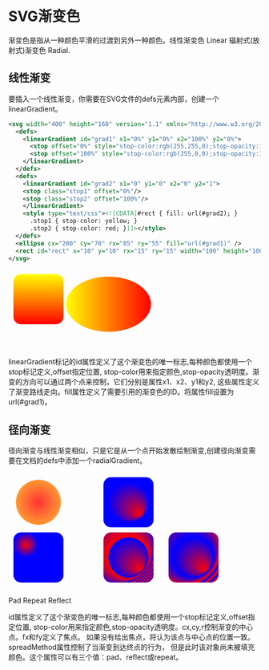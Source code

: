# SVG渐变色

渐变色是指从一种颜色平滑的过渡到另外一种颜色。线性渐变色 Linear
辐射式(放射式)渐变色 Radial.

## 线性渐变

要插入一个线性渐变，你需要在SVG文件的defs元素内部，创建一个linearGradient。
```xml
<svg width="400" height="160" version="1.1" xmlns="http://www.w3.org/2000/svg">
  <defs>
    <linearGradient id="grad1" x1="0%" y1="0%" x2="100%" y2="0%">
      <stop offset="0%" style="stop-color:rgb(255,255,0);stop-opacity:1" />
      <stop offset="100%" style="stop-color:rgb(255,0,0);stop-opacity:1" />
    </linearGradient>
  </defs>
  <defs>
    <linearGradient id="grad2" x1="0" y1="0" x2="0" y2="1">
    <stop class="stop1" offset="0%"/>
    <stop class="stop2" offset="100%"/>
    </linearGradient>
    <style type="text/css"><![CDATA[#rect { fill: url(#grad2); }
      .stop1 { stop-color: yellow; }
      .stop2 { stop-color: red; }]]></style>
  </defs>
  <ellipse cx="200" cy="70" rx="85" ry="55" fill="url(#grad1)" />
  <rect id="rect" x="10" y="10" rx="15" ry="15" width="100" height="100"/>
</svg>
```
<svg width="400" height="160" version="1.1" xmlns="http://www.w3.org/2000/svg">
  <defs>
    <linearGradient id="grad1" x1="0%" y1="0%" x2="100%" y2="0%">
      <stop offset="0%" style="stop-color:rgb(255,255,0);stop-opacity:1" />
      <stop offset="100%" style="stop-color:rgb(255,0,0);stop-opacity:1" />
    </linearGradient>
  </defs>
  <defs>
    <linearGradient id="grad2" x1="0" y1="0" x2="0" y2="1">
    <stop class="stop1" offset="0%"/>
    <stop class="stop2" offset="100%"/>
    </linearGradient>
    <style type="text/css"><![CDATA[#rect { fill: url(#grad2); }
      .stop1 { stop-color: yellow; }
      .stop2 { stop-color: red; }]]></style>
  </defs>
  <ellipse cx="200" cy="70" rx="85" ry="55" fill="url(#grad1)" />
  <rect id="rect" x="10" y="10" rx="15" ry="15" width="100" height="100"/>
</svg>

linearGradient标记的id属性定义了这个渐变色的唯一标志,每种颜色都使用一个stop标记定义,offset指定位置,
stop-color用来指定颜色,stop-opacity透明度。渐变的方向可以通过两个点来控制，它们分别是属性x1、x2、y1和y2,
这些属性定义了渐变路线走向。fill属性定义了需要引用的渐变色的ID。将属性fill设置为url(#grad1)。


## 径向渐变

径向渐变与线性渐变相似，只是它是从一个点开始发散绘制渐变,创建径向渐变需要在文档的defs中添加一个radialGradient。

<svg width="520" height="240" version="1.1" xmlns="http://www.w3.org/2000/svg">
  <defs>
      <radialGradient id="RadialGradient1" cx="0.5" cy="0.5" r="1">
        <stop offset="0%" stop-color="red" stop-opacity="0.8"/>
        <stop offset="100%" stop-color="yellow" stop-opacity="0.8"/>
      </radialGradient>
      <radialGradient id="RadialGradient2" cx="0.25" cy="0.25" r="0.25">
        <stop offset="0%" stop-color="red"/>
        <stop offset="100%" stop-color="blue"/>
      </radialGradient>
      <radialGradient id="GradientPad"
            cx="0.5" cy="0.5" r="0.4" fx="0.75" fy="0.75"
            spreadMethod="pad">
        <stop offset="0%" stop-color="red"/>
        <stop offset="100%" stop-color="blue"/>
      </radialGradient>
      <radialGradient id="GradientRepeat"
            cx="0.5" cy="0.5" r="0.4" fx="0.75" fy="0.75"
            spreadMethod="repeat">
        <stop offset="0%" stop-color="red"/>
        <stop offset="100%" stop-color="blue"/>
      </radialGradient>
      <radialGradient id="GradientReflect"
            cx="0.5" cy="0.5" r="0.4" fx="0.75" fy="0.75"
            spreadMethod="reflect">
        <stop offset="0%" stop-color="red"/>
        <stop offset="100%" stop-color="blue"/>
      </radialGradient>
  </defs>
  <circle cx="60" cy="60" r="45" fill="url(#RadialGradient1)"/> 
  <rect x="10" y="120" rx="15" ry="15" width="100" height="100" fill="url(#RadialGradient2)"/> 
  <rect x="190" y="10" rx="15" ry="15" width="100" height="100" fill="url(#GradientPad)"/>
  <rect x="190" y="120" rx="15" ry="15" width="100" height="100" fill="url(#GradientRepeat)"/>
  <rect x="320" y="120" rx="15" ry="15" width="100" height="100" fill="url(#GradientReflect)"/>

  <text x="195" y="30" fill="white" font-family="sans-serif" font-size="12pt">Pad</text>
  <text x="195" y="140" fill="white" font-family="sans-serif" font-size="12pt">Repeat</text>
  <text x="325" y="140" fill="white" font-family="sans-serif" font-size="12pt">Reflect</text>
</svg>

id属性定义了这个渐变色的唯一标志,每种颜色都使用一个stop标记定义,offset指定位置,
stop-color用来指定颜色,stop-opacity透明度。cx,cy,r控制渐变的中心点。fx和fy定义了焦点。
如果没有给出焦点，将认为该点与中心点的位置一致。spreadMethod属性控制了当渐变到达终点的行为，
但是此时该对象尚未被填充颜色。这个属性可以有三个值：pad、reflect或repeat。

